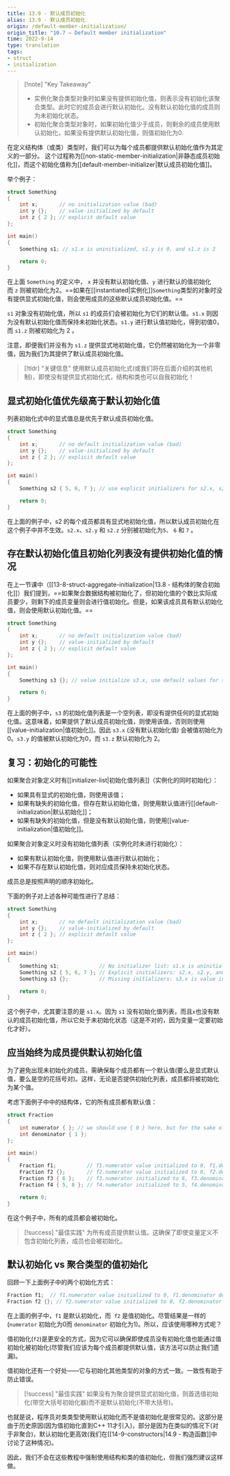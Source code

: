 ```yaml
---
title: 13.9 - 默认成员初始化
alias: 13.9 - 默认成员初始化
origin: /default-member-initialization/
origin_title: "10.7 — Default member initialization"
time: 2022-9-14
type: translation
tags:
- struct
- initialization
---
```


> [!note] "Key Takeaway"
> - 实例化聚合类型对象时如果没有提供初始化值，则表示没有初始化该聚合类型。此时它的成员会进行默认初始化。没有默认初始化值的成员则为未初始化状态。
> - 初始化聚合类型对象时，如果初始化值少于成员，则剩余的成员使用默认初始化，如果没有提供默认初始化值，则值初始化为0.

在定义结构体（或类）类型时，我们可以为每个成员都提供默认初始化值作为其定义的一部分。 这个过程称为[[non-static-member-initialization|非静态成员初始化]]，而这个初始化值称为[[default-member-initializer|默认成员初始化值]]。

举个例子：

```cpp
struct Something
{
    int x;       // no initialization value (bad)
    int y {};    // value-initialized by default
    int z { 2 }; // explicit default value
};

int main()
{
    Something s1; // s1.x is uninitialized, s1.y is 0, and s1.z is 2

    return 0;
}
```

在上面 `Something` 的定义中， `x` 并没有默认初始化值、`y` 进行默认的值初始化而 `z` 则被初始化为2。==如果在[[instantiated|实例化]]`Something`类型的对象时没有提供显式初始化值，则会使用成员的这些默认成员初始化值。==

`s1` 对象没有初始化值，所以 `s1` 的成员们会被初始化为它们的默认值。`s1.x` 则因为没有默认初始化值而保持未初始化状态。`s1.y` 进行默认值初始化，得到初值0，而 `s1.z` 则被初始化为 2 。

注意，即便我们并没有为 `s1.z` 提供显式地初始化值，它仍然被初始化为一个非零值，因为我们为其提供了默认成员初始化值。

> [!tldr] "关键信息"
> 使用默认成员初始化式(或我们将在后面介绍的其他机制)，即使没有提供显式初始化式，结构和类也可以自我初始化！

## 显式初始化值优先级高于默认初始化值

列表初始化式中的显式值总是优先于默认成员初始化值。

```cpp
struct Something
{
    int x;       // no default initialization value (bad)
    int y {};    // value-initialized by default
    int z { 2 }; // explicit default value
};

int main()
{
    Something s2 { 5, 6, 7 }; // use explicit initializers for s2.x, s2.y, and s2.z (no default values are used)

    return 0;
}
```


在上面的例子中，s2 的每个成员都具有显式地初始化值，所以默认成员初始化在这个例子中并不生效。`s2.x`、`s2.y` 和 `s2.z` 分别被初始化为`5`、 `6` 和 `7` 。

## 存在默认初始化值且初始化列表没有提供初始化值的情况

在上一节课中（[[13-8-struct-aggregate-initialization|13.8 - 结构体的聚合初始化]]）我们提到，==如果聚合数据结构被初始化了，但初始化值的个数比实际成员要少，则剩下的成员变量则会进行值初始化。但是，如果该成员具有默认初始化值，则会使用默认初始化值。==

```cpp
struct Something
{
    int x;       // no default initialization value (bad)
    int y {};    // value-initialized by default
    int z { 2 }; // explicit default value
};

int main()
{
    Something s3 {}; // value initialize s3.x, use default values for s3.y and s3.z

    return 0;
}
```

在上面的例子中，`s3` 的初始化值列表是一个空列表，即没有提供任何的显式初始化值。这意味着，如果提供了默认成员初始化值，则使用该值，否则则使用[[value-initialization|值初始化]]。因此 `s3.x` (没有默认初始化值) 会被值初始化为0。`s3.y` 的值被默认初始化为0，而 `s3.z` 默认初始化为 2。

## 复习：初始化的可能性

如果聚合对象定义时有[[initializer-list|初始化值列表]]（实例化的同时初始化）：

-  如果具有显式的初始化值，则使用该值；
-  如果有缺失的初始化值，但存在默认初始化值，则使用默认值进行[[default-initialization|默认初始化]]；
-  如果有缺失的初始化值，但是没有默认初始化值，则使用[[value-initialization|值初始化]]。

如果聚合对象定义时没有初始化值列表（实例化时未进行初始化）：

- 如果有默认初始化值，则使用默认值进行默认初始化；
- 如果不存在默认初始化值，则对应成员保持未初始化状态。

成员总是按照声明的顺序初始化。

下面的例子对上述各种可能性进行了总结：

```cpp
struct Something
{
    int x;       // no default initialization value (bad)
    int y {};    // value-initialized by default
    int z { 2 }; // explicit default value
};

int main()
{
    Something s1;             // No initializer list: s1.x is uninitialized, s1.y and s1.z use defaults
    Something s2 { 5, 6, 7 }; // Explicit initializers: s2.x, s2.y, and s2.z use explicit values (no default values are used)
    Something s3 {};          // Missing initializers: s3.x is value initialized, s3.y and s3.z use defaults

    return 0;
}
```

这个例子中，尤其要注意的是 `s1.x`。因为 `s1` 没有初始化值列表，而且`x`也没有默认的成员初始化值，所以它处于未初始化状态（这是不对的，因为变量一定要初始化才好）。

## 应当始终为成员提供默认初始化值

为了避免出现未初始化的成员，需确保每个成员都有一个默认值(要么是显式默认值，要么是空的花括号对)。这样，无论是否提供初始化列表，成员都将被初始化为某个值。

考虑下面例子中中的结构体，它的所有成员都有默认值：

```cpp
struct Fraction
{
	int numerator { }; // we should use { 0 } here, but for the sake of example we'll use value initialization instead
	int denominator { 1 };
};

int main()
{
	Fraction f1;          // f1.numerator value initialized to 0, f1.denominator defaulted to 1
	Fraction f2 {};       // f2.numerator value initialized to 0, f2.denominator defaulted to 1
	Fraction f3 { 6 };    // f3.numerator initialized to 6, f3.denominator defaulted to 1
	Fraction f4 { 5, 8 }; // f4.numerator initialized to 5, f4.denominator initialized to 8

	return 0;
}
```

在这个例子中，所有的成员都会被初始化。

> [!success] "最佳实践"
> 为所有成员提供默认值。这确保了即使变量定义不包含初始化列表，成员也会被初始化。

## 默认初始化 vs 聚合类型的值初始化

回顾一下上面例子中的两个初始化方式：

```cpp
Fraction f1;  // f1.numerator value initialized to 0, f1.denominator defaulted to 1
Fraction f2 {}; // f2.numerator value initialized to 0, f2.denominator defaulted to 1
```


在上面的例子中，`f1` 是默认初始化，而  `f2` 是值初始化。尽管结果是一样的 (`numerator` 初始化为0而 `denominator` 初始化为1)。所以，应该使用哪种方式呢？

值初始化(`f2`)是更安全的方式，因为它可以确保即使成员没有初始化值也能通过值初始化被初始化(尽管我们应该为每个成员都提供默认值，该方法可以防止我们遗漏)。

值初始化还有一个好处——它与初始化其他类型的对象的方式一致。一致性有助于防止错误。


> [!success] "最佳实践"
> 如果没有为聚合提供显式初始化值，则首选值初始化(带空大括号初始化器)而不是默认初始化(不带大括号)。

也就是说，程序员对类类型使用默认初始化而不是值初始化是很常见的。这部分是由于历史原因(因为值初始化直到C++ 11才引入)，部分是因为在类似的情况下(对于非聚合)，默认初始化更高效(我们在[[14-9-constructors|14.9 - 构造函数]]中讨论了这种情况)。

因此，我们不会在这些教程中强制使用结构和类的值初始化，但我们强烈建议这样做。

